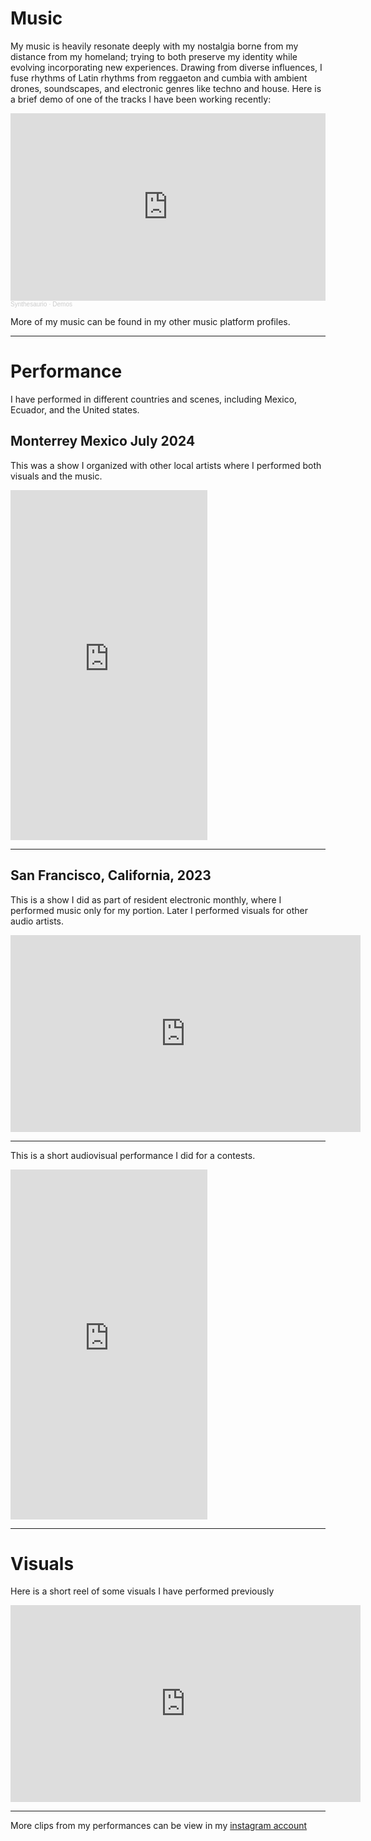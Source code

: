 # Music

My music is heavily resonate deeply with my nostalgia borne from my distance from my homeland; trying to both preserve my identity while evolving incorporating new experiences. Drawing from diverse influences, I fuse rhythms of Latin rhythms from reggaeton and cumbia with ambient drones, soundscapes, and electronic genres like techno and house. Here is a brief demo of one of the tracks I have been working recently:

<iframe width="100%" height="300" scrolling="no" frameborder="no" allow="autoplay" src="https://w.soundcloud.com/player/?url=https%3A//api.soundcloud.com/playlists/1949907035%3Fsecret_token%3Ds-QwN5K4b2wmJ&color=%2318734a&auto_play=false&hide_related=false&show_comments=true&show_user=true&show_reposts=false&show_teaser=true"></iframe><div style="font-size: 10px; color: #cccccc;line-break: anywhere;word-break: normal;overflow: hidden;white-space: nowrap;text-overflow: ellipsis; font-family: Interstate,Lucida Grande,Lucida Sans Unicode,Lucida Sans,Garuda,Verdana,Tahoma,sans-serif;font-weight: 100;"><a href="https://soundcloud.com/synthesaurio" title="Synthesaurio" target="_blank" style="color: #cccccc; text-decoration: none;">Synthesaurio</a> · <a href="https://soundcloud.com/synthesaurio/sets/demos-1/s-QwN5K4b2wmJ" title="Demos" target="_blank" style="color: #cccccc; text-decoration: none;">Demos</a></div>

More of my music can be found in my other music platform profiles.

----------

# Performance

I have performed in different countries and scenes, including Mexico, Ecuador, and the United states. 

## Monterrey Mexico July 2024

This was a show I organized with other local artists where I performed both visuals and the music.

<iframe src="https://player.vimeo.com/video/985827896?title=0&amp;byline=0&amp;portrait=0&amp;badge=0&amp;autopause=0&amp;player_id=0&amp;app_id=58479" width="315" height="560" frameborder="0" allow="autoplay; fullscreen; picture-in-picture; clipboard-write" title="Performance Monterrey, Mexico - July 2024"></iframe>

----

## San Francisco, California, 2023

This is a show I did as part of resident electronic monthly, where I performed music only for my portion. Later I performed visuals for other audio artists.

<iframe width="560" height="315" src="https://www.youtube.com/embed/i-QYXI7i82Y?si=BQzJdfeOIFiRELiN&amp;start=347" title="YouTube video player" frameborder="0" allow="accelerometer; autoplay; clipboard-write; encrypted-media; gyroscope; picture-in-picture; web-share" referrerpolicy="strict-origin-when-cross-origin" allowfullscreen></iframe>

----

This is a short audiovisual performance I did for a contests.

<iframe width="315" height="560" src="https://www.youtube.com/embed/NqRuc0JHAv0?si=RE5c5AsYYBahH3rU" title="YouTube video player" frameborder="0" allow="accelerometer; autoplay; clipboard-write; encrypted-media; gyroscope; picture-in-picture; web-share" allowfullscreen></iframe>

-----------


# Visuals

Here is a short reel of some visuals I have performed previously

<iframe width="560" height="315" src="https://www.youtube.com/embed/xI9KrOo1SmY?si=gvY3xTNXgwduCBoS" title="YouTube video player" frameborder="0" allow="accelerometer; autoplay; clipboard-write; encrypted-media; gyroscope; picture-in-picture; web-share" allowfullscreen></iframe>

-------- 

More clips from my performances can be view in my [instagram account](http://instagram.com/synthesaurio.av/)
